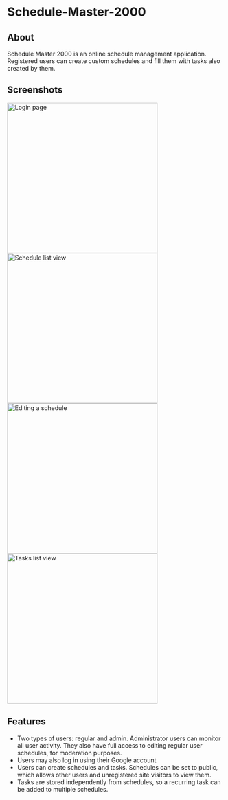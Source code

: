 # Schedule-Master-2000

## About

Schedule Master 2000 is an online schedule management application. Registered users can create custom schedules and fill them with tasks also created by them. 

## Screenshots
<img src="https://imgur.com/gvIiKTp.png" width="350" title="Login page"> <img src="https://imgur.com/igpIaU5.png" width="350" title="Schedule list view"> <img src="https://imgur.com/YjEyD7Z.png" width="350" title="Editing a schedule"> <img src="https://imgur.com/BQ5Vj8Y.png" width="350" title="Tasks list view">

## Features
- Two types of users: regular and admin. Administrator users can monitor all user activity. They also have full access to editing regular user schedules, for moderation purposes.
- Users may also log in using their Google account
- Users can create schedules and tasks. Schedules can be set to public, which allows other users and unregistered site visitors to view them.
- Tasks are stored independently from schedules, so a recurring task can be added to multiple schedules.

